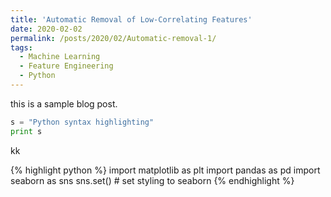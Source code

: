 ```yaml
---
title: 'Automatic Removal of Low-Correlating Features'
date: 2020-02-02
permalink: /posts/2020/02/Automatic-removal-1/
tags:
  - Machine Learning
  - Feature Engineering
  - Python
---
```

  
  this is a sample blog post.

```python
s = "Python syntax highlighting"
print s
```
kk

{% highlight python %}
import matplotlib as plt
import pandas as pd
import seaborn as sns
sns.set() # set styling to seaborn
{% endhighlight %}
